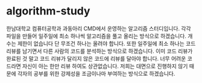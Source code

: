 # algorithm-study

한남대학교 컴퓨터공학과 과동아리 CMD에서 운영하는 알고리즘 스터디입니다.
각각 파일을 만들어 일주일에 최소 하나씩 알고리즘을 풀고 올리는 방식으로 하겠습니다. 
개수는 제한이 없습니다 단 무조건 하나는 올려야 합니다.
또한 일주일에 최소 하나는 코드 리뷰를 남기면서 다른 사람의 코드를 분석하는 방식으로 하겠습니다.
이미 코드 리뷰가 완료된 것 말고 코드 리뷰가 달리지 않은 코드에 리뷰를 달아야 합니다.
너무 어려운 코드라면 자신이 아는 한만 리뷰 하여도 상관없습니다.
저희는 대면으로 진행하지 않기 때문에 각자의 공부를 위한 강제성을 조금이나마 부여하는 방식으로 하겠습니다.

